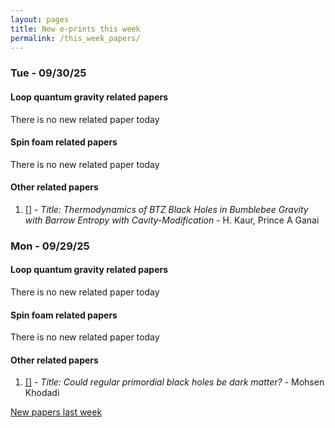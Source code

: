 ```yaml
---
layout: pages
title: New e-prints this week
permalink: /this_week_papers/
---
```




### Tue - 09/30/25

#### Loop quantum gravity related papers

There is no new related paper today 

#### Spin foam related papers

There is no new related paper today 



#### Other related papers

1. [[]](https://arxiv.org/abs/) - *Title:
          Thermodynamics of BTZ Black Holes in Bumblebee Gravity with Barrow Entropy with Cavity-Modification* - H. Kaur, Prince A Ganai



### Mon - 09/29/25

#### Loop quantum gravity related papers

There is no new related paper today 

#### Spin foam related papers

There is no new related paper today 



#### Other related papers

1. [[]](https://arxiv.org/abs/) - *Title:
          Could regular primordial black holes be dark matter?* - Mohsen Khodadi






[New papers last week]({{site.url}}/archived/weekly/pre-prints/2025/09/29/archived_weekly_papers.html)